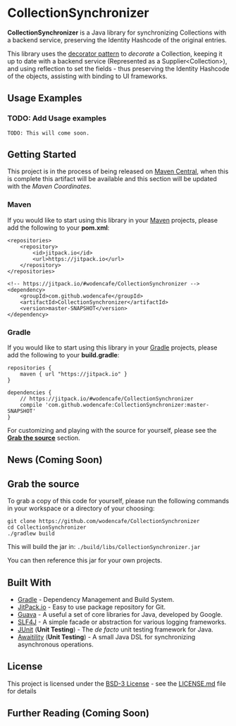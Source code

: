 # CollectionSynchronizer
**CollectionSynchronizer** is a Java library for synchronizing Collections with a backend service, preserving the Identity Hashcode of the original entries. 

This library uses the [decorator pattern](https://en.wikipedia.org/wiki/Decorator_pattern) to *decorate* a Collection, keeping it up to date with a backend service (Represented as a Supplier<Collection<T>>), and using reflection to set the fields - thus preserving the Identity Hashcode of the objects, assisting with binding to UI frameworks.

## Usage Examples

### TODO: Add Usage examples

```
TODO: This will come soon.
```

## Getting Started

This project is in the process of being released on [Maven Central](https://search.maven.org/), when this is complete this artifact will be available and this section will be updated with the *Maven Coordinates*. 

### Maven
If you would like to start using this library in your [Maven](https://maven.apache.org/) projects, please add the following to your **pom.xml**:
```
<repositories>
    <repository>
        <id>jitpack.io</id>
        <url>https://jitpack.io</url>
    </repository>
</repositories>
```
```
<!-- https://jitpack.io/#wodencafe/CollectionSynchronizer -->
<dependency>
    <groupId>com.github.wodencafe</groupId>
    <artifactId>CollectionSynchronizer</artifactId>
    <version>master-SNAPSHOT</version>
</dependency>
```


### Gradle
If you would like to start using this library in your [Gradle](https://gradle.org/) projects, please add the following to your **build.gradle**:
```
repositories {
    maven { url "https://jitpack.io" }
}
```
```
dependencies {
    // https://jitpack.io/#wodencafe/CollectionSynchronizer
    compile 'com.github.wodencafe:CollectionSynchronizer:master-SNAPSHOT'
}
```


For customizing and playing with the source for yourself, please see the **[Grab the source](#grab-the-source)** section.

## News (Coming Soon)

## Grab the source

To grab a copy of this code for yourself, please run the following commands in your workspace or a directory of your choosing:
```
git clone https://github.com/wodencafe/CollectionSynchronizer
cd CollectionSynchronizer
./gradlew build
```

This will build the jar in:
`./build/libs/CollectionSynchronizer.jar`

You can then reference this jar for your own projects.

## Built With

* [Gradle](https://gradle.org/) - Dependency Management and Build System.
* [JitPack.io](https://jitpack.io/#wodencafe/CollectionSynchronizer) - Easy to use package repository for Git.
* [Guava](https://github.com/google/guava) - A useful a set of core libraries for Java, developed by Google.
* [SLF4J](https://www.slf4j.org/) - A simple facade or abstraction for various logging frameworks.
* [JUnit](http://junit.org) (**Unit Testing**) - The *de facto* unit testing framework for Java.
* [Awaitility](https://github.com/awaitility/awaitility) (**Unit Testing**) - A small Java DSL for synchronizing asynchronous operations.

## License

This project is licensed under the [BSD-3 License](https://opensource.org/licenses/BSD-3-Clause) - see the [LICENSE.md](LICENSE.md) file for details

## Further Reading (Coming Soon)

